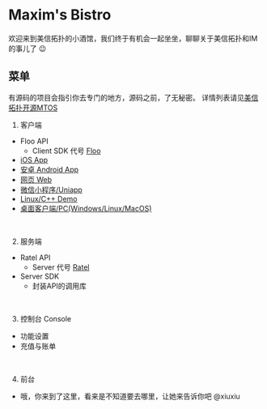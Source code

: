 # Maxim's Bistro
欢迎来到美信拓扑的小酒馆，我们终于有机会一起坐坐，聊聊关于美信拓扑和IM的事儿了 :wink:

## 菜单
有源码的项目会指引你去专门的地方，源码之前，了无秘密。 详情列表请见[美信拓扑开源MTOS](美信拓扑开源MTOS.md)

1. 客户端
+ Floo API
  - Client SDK 代号 [Floo](https://www.wizardingworld.com/writing-by-jk-rowling/floo-powder)
+ [iOS App](https://github.com/maxim-top/maxim-ios/issues)
+ [安卓 Android App](https://github.com/maxim-top/maxim-android/issues)
+ [网页 Web](https://github.com/maxim-top/maxim-web/issues)
+ [微信小程序/Uniapp](https://github.com/maxim-top/maxim-uniapp/issues)
+ [Linux/C++ Demo](https://github.com/maxim-top/maxim-embedded/issues)
+ [桌面客户端/PC(Windows/Linux/MacOS)](https://github.com/maxim-top/maxim-pc/issues)
<br />

2. 服务端
- Ratel API
  - Server 代号 [Ratel](https://en.wikipedia.org/wiki/Honey_badger)
- Server SDK
  - 封装API的调用库
<br />

3. 控制台 Console
- 功能设置
- 充值与账单
<br />

4. 前台
- 哦，你来到了这里，看来是不知道要去哪里，让她来告诉你吧 @xiuxiu
